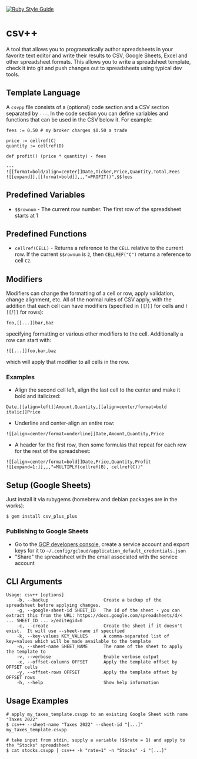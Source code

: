 [![Ruby Style Guide](https://img.shields.io/badge/code_style-community-brightgreen.svg)](https://rubystyle.guide)

# csv++

A tool that allows you to programatically author spreadsheets in your favorite text editor and write their results to CSV, Google Sheets, Excel and other spreadsheet formats.  This allows you to write a spreadsheet template, check it into git and push changes out to spreadsheets using typical dev tools.

## Template Language

A `csvpp` file consists of a (optional) code section and a CSV section separated by `---`.  In the code section you can define variables and functions that can be used in the CSV below it.  For example:

```
fees := 0.50 # my broker charges $0.50 a trade

price := cellref(C)
quantity := cellref(D)

def profit() (price * quantity) - fees

---
![[format=bold/align=center]]Date,Ticker,Price,Quantity,Total,Fees
![[expand]],[[format=bold]],,,"=PROFIT()",$$fees
```

## Predefined Variables

* `$$rownum` - The current row number.  The first row of the spreadsheet starts at 1

## Predefined Functions

* `cellref(CELL)` - Returns a reference to the `CELL` relative to the current row.  If the current `$$rownum` is `2`, then `CELLREF("C")` returns  a reference to cell `C2`.

## Modifiers

Modifiers can change the formatting of a cell or row, apply validation, change alignment, etc. All of the normal rules of CSV apply, with the addition that each cell can have modifiers (specified in `[[`/`]]` for cells and `![[`/`]]` for rows):

```
foo,[[...]]bar,baz
```

specifying formatting or various other modifiers to the cell.  Additionally a row can start with:

```
![[...]]foo,bar,baz
```

which will apply that modifier to all cells in the row.

### Examples

* Align the second cell left, align the last cell to the center and make it bold and italicized:

```
Date,[[align=left]]Amount,Quantity,[[align=center/format=bold italic]]Price
```

* Underline and center-align an entire row:

```
![[align=center/format=underline]]Date,Amount,Quantity,Price
```

* A header for the first row, then some formulas that repeat for each row for the rest of the spreadsheet:

```
![[align=center/format=bold]]Date,Price,Quantity,Profit
![[expand=1:]],,,"=MULTIPLY(cellref(B), cellref(C))"
```

## Setup (Google Sheets)

Just install it via rubygems (homebrew and debian packages are in the works):

`$ gem install csv_plus_plus`

### Publishing to Google Sheets

* Go to the [GCP developers console](https://console.cloud.google.com/projectselector2/apis/credentials?pli=1&supportedpurview=project), create a service account and export keys for it to `~/.config/gcloud/application_default_credentials.json`
* "Share" the spreadsheet with the email associated with the service account

## CLI Arguments

```
Usage: csv++ [options]
    -b, --backup                     Create a backup of the spreadsheet before applying changes.
    -g, --google-sheet-id SHEET_ID   The id of the sheet - you can extract this from the URL: https://docs.google.com/spreadsheets/d/< ... SHEET_ID ... >/edit#gid=0
    -c, --create                     Create the sheet if it doesn't exist.  It will use --sheet-name if specified
    -k, --key-values KEY_VALUES      A comma-separated list of key=values which will be made available to the template
    -n, --sheet-name SHEET_NAME      The name of the sheet to apply the template to
    -v, --verbose                    Enable verbose output
    -x, --offset-columns OFFSET      Apply the template offset by OFFSET cells
    -y, --offset-rows OFFSET         Apply the template offset by OFFSET rows
    -h, --help                       Show help information
```

## Usage Examples

```
# apply my_taxes_template.csvpp to an existing Google Sheet with name "Taxes 2022"
$ csv++ --sheet-name "Taxes 2022" --sheet-id "[...]" my_taxes_template.csvpp

# take input from stdin, supply a variable ($$rate = 1) and apply to the "Stocks" spreadsheet
$ cat stocks.csvpp | csv++ -k "rate=1" -n "Stocks" -i "[...]"
```
